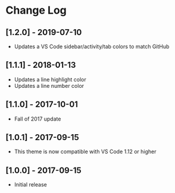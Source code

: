# Change Log

## [1.2.0] - 2019-07-10

- Updates a VS Code sidebar/activity/tab colors to match GitHub

## [1.1.1] - 2018-01-13

- Updates a line highlight color
- Updates a line number color

## [1.1.0] - 2017-10-01

- Fall of 2017 update

## [1.0.1] - 2017-09-15

- This theme is now compatible with VS Code 1.12 or higher

## [1.0.0] - 2017-09-15

- Initial release
